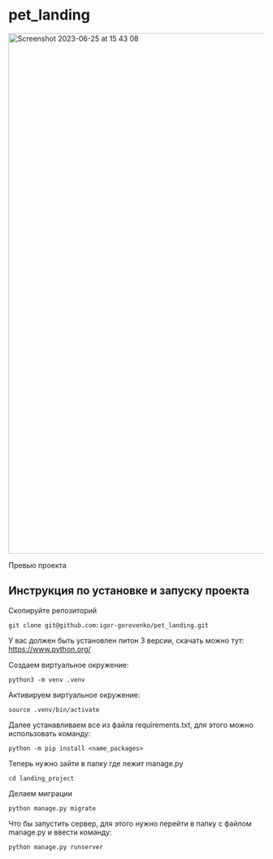 # pet_landing

<img width="1024" alt="Screenshot 2023-06-25 at 15 43 08" src="https://github.com/igor-gorovenko/pet_landing/assets/59226858/009cf03c-cd10-4893-a76c-9878f8225bd5">

Превью проекта

## Инструкция по установке и запуску проекта

Скопируйте репозиторий
```
git clone git@github.com:igor-gorovenko/pet_landing.git
```

У вас должен быть установлен питон 3 версии, скачать можно тут: https://www.python.org/

Создаем виртуальное окружение:
```
python3 -m venv .venv
```

Активируем виртуальное окружение:

```
source .venv/bin/activate
```

Далее устанавливаем все из файла requirements.txt, для этого можно использовать команду:

```
python -m pip install <name_packages>
```

Теперь нужно зайти в папку где лежит manage.py
```
cd landing_project
```

Делаем миграции
```
python manage.py migrate
```

Что бы запустить сервер, для этого нужно перейти в папку с файлом manage.py и ввести команду:
```
python manage.py runserver
```
